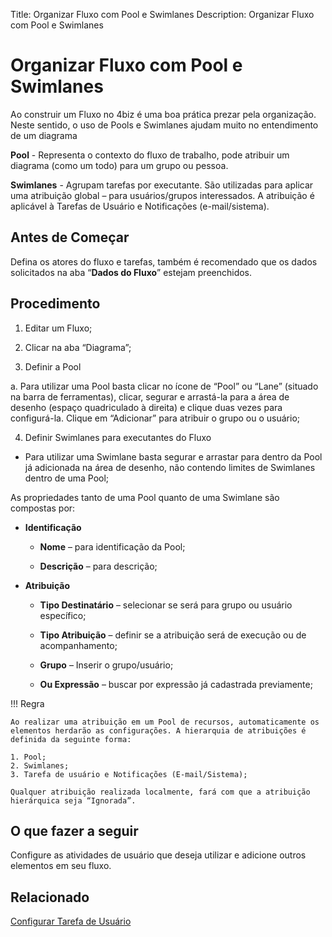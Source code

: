 Title: Organizar Fluxo com Pool e Swimlanes
Description: Organizar Fluxo com Pool e Swimlanes

# Organizar Fluxo com Pool e Swimlanes

Ao construir um Fluxo no 4biz é uma boa prática prezar pela organização. Neste sentido, o uso de Pools e Swimlanes ajudam muito no entendimento de um diagrama

**Pool** - Representa o contexto do fluxo de trabalho, pode atribuir um diagrama (como um todo) para um grupo ou pessoa.

**Swimlanes** - Agrupam tarefas por executante. São utilizadas para aplicar uma atribuição global – para usuários/grupos interessados. A atribuição é aplicável à Tarefas de Usuário e Notificações (e-mail/sistema).

## Antes de Começar

Defina os atores do fluxo e tarefas, também é recomendado que os dados solicitados na aba “**Dados do Fluxo**” estejam preenchidos.

## Procedimento

1. Editar um Fluxo;

2. Clicar na aba “Diagrama”;

3. Definir a Pool

  a. Para utilizar uma Pool basta clicar no ícone de “Pool” ou “Lane” (situado na barra de ferramentas), clicar, segurar e arrastá-la para a área de desenho (espaço quadriculado à direita) e clique duas vezes para configurá-la. Clique em “Adicionar” para atribuir o grupo ou o usuário;

4. Definir Swimlanes para executantes do Fluxo

  - Para utilizar uma Swimlane basta segurar e arrastar para dentro da Pool já adicionada na área de desenho, não contendo limites de Swimlanes dentro de uma Pool;

As propriedades tanto de uma Pool quanto de uma Swimlane são compostas por:

* **Identificação**

  * **Nome** – para identificação da Pool;

  * **Descrição** – para descrição;

* **Atribuição**

  * **Tipo Destinatário** – selecionar se será para grupo ou usuário específico;

  * **Tipo Atribuição** – definir se a atribuição será de execução ou de acompanhamento;

  * **Grupo** – Inserir o grupo/usuário;

  * **Ou Expressão** – buscar por expressão já cadastrada previamente;

!!! Regra

    Ao realizar uma atribuição em um Pool de recursos, automaticamente os elementos herdarão as configurações. A hierarquia de atribuições é definida da seguinte forma:

    1. Pool;
    2. Swimlanes;
    3. Tarefa de usuário e Notificações (E-mail/Sistema);

    Qualquer atribuição realizada localmente, fará com que a atribuição hierárquica seja “Ignorada”.

## O que fazer a seguir

Configure as atividades de usuário que deseja utilizar e adicione outros elementos em seu fluxo.

## Relacionado

[Configurar Tarefa de Usuário](https://docs.4biz.com/pt-br/4biz-helium/tracker/use/user-task-configure.html)
